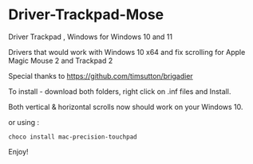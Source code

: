 # Driver-Trackpad-Mose
 Driver Trackpad , Windows for Windows 10 and 11

Drivers that would work with Windows 10 x64 and fix scrolling for Apple Magic Mouse 2 and Trackpad 2

Special thanks to https://github.com/timsutton/brigadier

To install - download both folders, right click on .inf files and Install.

Both vertical & horizontal scrolls now should work on your Windows 10.

or using :
```
choco install mac-precision-touchpad
```

Enjoy!
